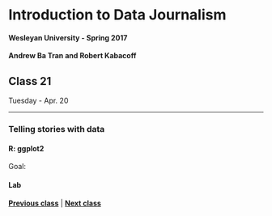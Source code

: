 # Introduction to Data Journalism
  
#### Wesleyan University - Spring 2017
  
**Andrew Ba Tran and Robert Kabacoff**
  
## Class 21
Tuesday - Apr. 20
                             
----
                             
### Telling stories with data
                             
#### R: ggplot2
                             
Goal: 
                             
#### Lab

                   
**[Previous class](class20.md)** | **[Next class](class22.md)**
